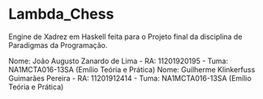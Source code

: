 # Lambda_Chess
Engine de Xadrez em Haskell feita para o Projeto final da disciplina de Paradigmas da Programação.

Nome: João Augusto Zanardo de Lima - RA: 11201920195 - Tuma: NA1MCTA016-13SA (Emílio Teória e Prática)
Nome: Guilherme Klinkerfuss Guimarães Pereira - RA: 11201912414 - Tuma: NA1MCTA016-13SA (Emílio Teória e Prática)